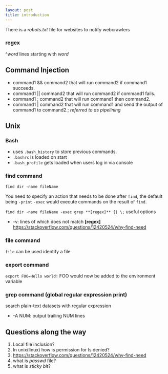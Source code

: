 ```yaml
---
layout: post
title: introduction
---
```


There is a *robots.txt* file for websites to notify webcrawlers

### regex
^*word* lines starting with *word*

## Command Injection
- command1 && command2 that will run command2 if command1 succeeds.
- command1 || command2 that will run command2 if command1 fails.
- command1 ; command2 that will run command1 then command2.
- command1 | command2 that will run command1 and send the output of command1 to command2.; *referred to as pipelining*

## Unix
### Bash
- uses `.bash_history` to store previous commands.
- `.bashrc` is loaded on start
- `.bash_profile` gets loaded when users log in via console
 
### find command
`find dir -name fileName`

You need to specify an action that needs to be done after `find`, the default being `-print`
`-exec` would execute commands on the result of `find`.

`find dir -name fileName -exec grep **[regex]** {} \;`
useful options
- -v: lines of which does not match **[regex]**
https://stackoverflow.com/questions/12420524/why-find-need

### file command
`file` can be used identify a file

### export command
`export FOO=Hello world!`
FOO would now be added to the environment variable

### grep command (global regular expression print)
search plain-text datasets with regular expression
- -A NUM: output trailing NUM lines

## Questions along the way
1. Local file inclusion? 
2. In unix(linux) how is permission for ls denied?
3. https://stackoverflow.com/questions/12420524/why-find-need
4. what is *passwd* file?
5. what is *sticky bit*?
